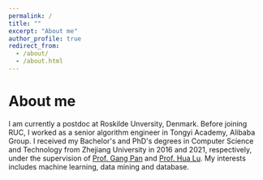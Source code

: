 ```yaml
---
permalink: /
title: ""
excerpt: "About me"
author_profile: true
redirect_from: 
  - /about/
  - /about.html
---
```


About me
======
I am currently a postdoc at Roskilde Unversity, Denmark. Before joining RUC, I worked as a senior algorithm engineer in Tongyi Academy, Alibaba Group. I received my Bachelor's and PhD's degrees in Computer Science and Technology from Zhejiang University in 2016 and 2021, respectively, under the supervision of [Prof. Gang Pan](https://person.zju.edu.cn/en/gpan) and [Prof. Hua Lu](https://luhua.ruc.dk). My interests includes machine learning, data mining and database.

<!-- News!!
=====

* \[2020/04\] I am playing "Animal Crossing: New Horizons \(猛男捡树枝\)" now.

* \[2020/04\] I cleared "Zelda: The Minish Cap" and am going to play "Zelda: Phantom Hourglass".  -->
